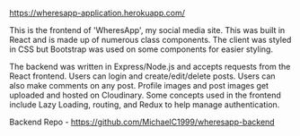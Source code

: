 https://wheresapp-application.herokuapp.com/

This is the frontend of 'WheresApp', my social media site. This was built in React and is made up of numerous class components. The client was styled in CSS but Bootstrap was used on some components for easier styling.

The backend was written in Express/Node.js and accepts requests from the React frontend. Users can login and create/edit/delete posts. Users can also make comments on any post. Profile images and post images get uploaded and hosted on Cloudinary. Some concepts used in the frontend include Lazy Loading, routing, and Redux to help manage authentication.

Backend Repo - https://github.com/MichaelC1999/wheresapp-backend